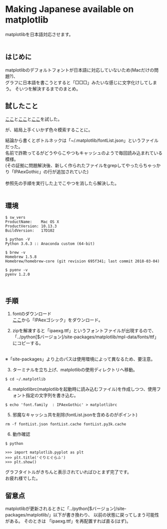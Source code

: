 # Making Japanese available on matplotlib
matplotlibを日本語対応させます。  
<br >

## はじめに  
matplotlibのデフォルトフォントが日本語に対応していないため(Macだけの問題?)、  
グラフに日本語を書こうとすると「□□□」みたいな感じに文字化けしてしまう。
そいつを解決するまでのまとめ。
<br >

## 試したこと  
[ここ](https://qiita.com/knknkn1162/items/be87cba14e38e2c0f656)と[ここ](http://kaisk.hatenadiary.com/entry/2015/02/15/215831)と[ここ](https://gcbgarden.com/2017/05/04/matplotlib-japanese/)を試した。  

が、結局上手くいかず色々模索することに。

結論から書くとボトルネックは「~/.matplotlib/fontList.json」というファイルだった。  
名前で詐欺ってるがどうやらこやつもキャッシュのようで毎回読み込まれている模様。  
(その証拠に問題解決後、新しく作られたファイルをgrepしてやったらちゃっかり「IPAexGothic」の行が追加されていた)  
<br >
参照先の手順を実行した上でこやつを消したら解決した。  
<br >

## 環境  
```
$ sw_vers  
ProductName:    Mac OS X  
ProductVersion: 10.13.3  
BuildVersion:   17D102  

$ python -V  
Python 3.6.3 :: Anaconda custom (64-bit)

$ brew -v
Homebrew 1.5.8
Homebrew/homebrew-core (git revision 695f341; last commit 2018-03-04)

$ pyenv -v
pyenv 1.2.0  
```
<br >

## 手順  
1. fontのダウンロード  
[ここ](https://ipafont.ipa.go.jp/node26#jp)から「IPAexゴシック」をダウンロード。  


2. zipを解凍すると「ipaexg.ttf」というフォントファイルが出現するので、  
 「../python[$バージョン]/site-packages/matplotlib/mpl-data/fonts/ttf」にコピーする。  
<br >
  ※「site-packages」より上のパスは使用環境によって異なるため、要注意。  


3. ターミナルを立ち上げ、matplotlibの使用ディレクトリへ移動。  
```
$ cd ~/.matplotlib  
```

4. matplotlibrc(matplotlibを起動時に読み込むファイル)を作成しつつ、使用フォント指定の文字列を書き込む。  
```
$ echo 'font.family  : IPAexGothic' > matplotlibrc
```

5. 邪魔なキャッシュ共を削除(fontList.jsonを含めるのがポイント)  
```
rm -f fontList.json fontList.cache fontList.py3k.cache
```

6. 動作確認
```
$ python  

>>> import matplotlib.pyplot as plt
>>> plt.title('ぐりとぐらふ')
>>> plt.show()  
```


グラフタイトルがきちんと表示されていればひとまず完了です。  
お疲れ様でした。<br >

## 留意点  
matplotlibが更新されるときに「../python[$バージョン]/site-packages/matplotlib/」以下が書き換わり、
以前の状態に戻ってしまう可能性がある。
そのときは 「ipaexg.ttf」を再配置すれば直る(はず)。
